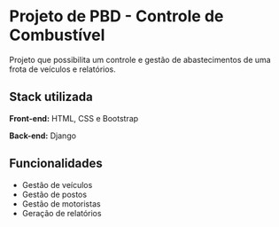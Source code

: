 # Projeto de PBD - Controle de Combustível

Projeto que possibilita um controle e gestão de abastecimentos de uma frota de veículos e relatórios.


## Stack utilizada

**Front-end:** HTML, CSS e Bootstrap

**Back-end:** Django


## Funcionalidades

- Gestão de veículos
- Gestão de postos
- Gestão de motoristas
- Geração de relatórios

